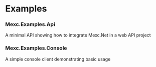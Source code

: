 # Examples

### Mexc.Examples.Api
A minimal API showing how to integrate Mexc.Net in a web API project

### Mexc.Examples.Console
A simple console client demonstrating basic usage